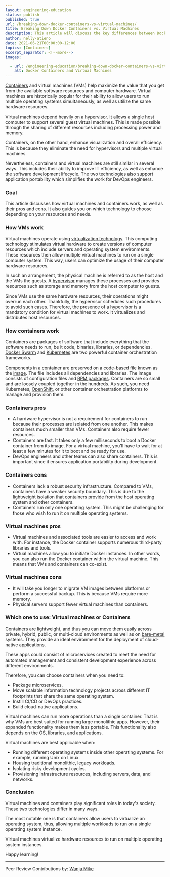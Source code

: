 ```yaml
---
layout: engineering-education
status: publish
published: true
url: /breaking-down-docker-containers-vs-virtual-machines/
title: Breaking Down Docker Containers vs. Virtual Machines 
description: This article will discuss the key differences between Docker containers and virtual machines. It will, therefore, allow you to make effective decisions regarding which technology to use. 
author: nelly-atieno
date: 2021-06-21T00:00:00-12:00
topics: [Containers]
excerpt_separator: <!--more-->
images:

  - url: /engineering-education/breaking-down-docker-containers-vs-virtual-machines/hero.jpg
    alt: Docker Containers and Virtual Machines
---
```

[Containers](/engineering-education/history-of-container-technology/) and virtual machines (VMs) help maximize the value that you get from the available software resources and computer hardware. Virtual machines are historically popular for their ability to allow users to run multiple operating systems simultaneously, as well as utilize the same hardware resources.
<!--more-->
Virtual machines depend heavily on a [hypervisor](https://www.vmware.com/topics/glossary/content/hypervisor). It allows a single host computer to support several guest virtual machines. This is made possible through the sharing of different resources including processing power and memory.

Containers, on the other hand, enhance visualization and overall efficiency. This is because they eliminate the need for hypervisors and multiple virtual machines.

Nevertheless, containers and virtual machines are still similar in several ways. This includes their ability to improve IT efficiency, as well as enhance the software development lifecycle. The two technologies also support application portability which simplifies the work for DevOps engineers.

### Goal
This article discusses how virtual machines and containers work, as well as their pros and cons. It also guides you on which technology to choose depending on your resources and needs.

### How VMs work
Virtual machines operate using [virtualization technology](https://en.wikipedia.org/wiki/Virtualization). This computing technology stimulates virtual hardware to create versions of computer resources which include servers and operating system environments. These resources then allow multiple virtual machines to run on a single computer system. This way, users can optimize the usage of their computer hardware resources.

In such an arrangement, the physical machine is referred to as the host and the VMs the guests. A [hypervisor](https://en.wikipedia.org/wiki/Hypervisor#) manages these processes and provides resources such as storage and memory from the host computer to guests. 

Since VMs use the same hardware resources, their operations might overrun each other. Thankfully, the hypervisor schedules such procedures to avoid such cases. Therefore, the presence of a hypervisor is a mandatory condition for virtual machines to work. It virtualizes and distributes host resources.

### How containers work
Containers are packages of software that include everything that the software needs to run, be it code, binaries, libraries, or dependencies. [Docker Swarm](https://docs.docker.com/engine/swarm/swarm-tutorial/) and [Kubernetes](https://kubernetes.io/) are two powerful container orchestration frameworks.

Components in a container are preserved on a code-based file known as the [image](https://wiki.aquasec.com/display/containers/What+is+a+Container+Image). The file includes all dependencies and libraries. The image consists of configuration files and [RPM packages](https://en.wikipedia.org/wiki/RPM_Package_Manager). Containers are so small and are loosely coupled together in the hundreds. As such, you need Kubernetes, [OpenShift](https://www.openshift.com/), or other container orchestration platforms to manage and provision them.

### Containers pros
- A hardware hypervisor is not a requirement for containers to run because their processes are isolated from one another. This makes containers much smaller than VMs. Containers also require fewer resources.
- Containers are fast. It takes only a few milliseconds to boot a Docker container from its image. For a virtual machine, you'll have to wait for at least a few minutes for it to boot and be ready for use.
- DevOps engineers and other teams can also share containers. This is important since it ensures application portability during development.

### Containers cons
- Containers lack a robust security infrastructure. Compared to VMs, containers have a weaker security boundary. This is due to the lightweight isolation that containers provide from the host operating system and other containers.
- Containers run only one operating system. This might be challenging for those who wish to run it on multiple operating systems.

### Virtual machines pros
- Virtual machines and associated tools are easier to access and work with. For instance, the Docker container supports numerous third-party libraries and tools.
- Virtual machines allow you to initiate Docker instances. In other words, you can also run the Docker container within the virtual machine. This means that VMs and containers can co-exist.

### Virtual machines cons
- It will take you longer to migrate VM images between platforms or perform a successful backup. This is because VMs require more memory.
- Physical servers support fewer virtual machines than containers.

### Which one to use: Virtual machines or Containers
Containers are lightweight, and thus you can move them easily across private, hybrid, public, or multi-cloud environments as well as on [bare-metal](https://www.techopedia.com/definition/2153/bare-metal) systems. They provide an ideal environment for the deployment of cloud-native applications. 

These apps could consist of microservices created to meet the need for automated management and consistent development experience across different environments.

Therefore, you can choose containers when you need to:
- Package microservices.
- Move scalable information technology projects across different IT footprints that share the same operating system.
- Instill CI/CD or DevOps practices.
- Build cloud-native applications.

Virtual machines can run more operations than a single container. That is why VMs are best suited for running large monolithic apps. However, their expanded functionality makes them less portable. This functionality also depends on the OS, libraries, and applications.

Virtual machines are best applicable when:
- Running different operating systems inside other operating systems. For example, running Unix on Linux.
- Housing traditional monolithic, legacy workloads.
- Isolating risky development cycles.
- Provisioning infrastructure resources, including servers, data, and networks.

### Conclusion
Virtual machines and containers play significant roles in today's society. These two technologies differ in many ways. 

The most notable one is that containers allow users to virtualize an operating system, thus, allowing multiple workloads to run on a single operating system instance. 

Virtual machines virtualize hardware resources to run on multiple operating system instances.

Happy learning!

---
Peer Review Contributions by: [Wanja Mike](/engineering-education/content/authors/michael-barasa/)